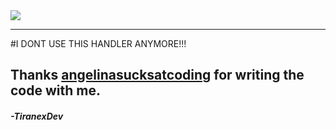<img src="https://i.ibb.co/h1fwgzV/Neues-Projekt-9-1.png">

---------

#I DONT USE THIS HANDLER ANYMORE!!!

## Thanks <a href="https://github.com/angelinasucksatcoding">angelinasucksatcoding</a> for writing the code with me.
###### **-TiranexDev**

